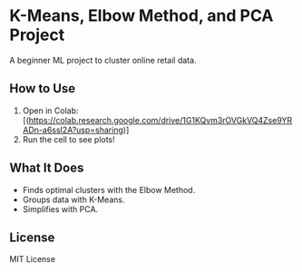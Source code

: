 # K-Means, Elbow Method, and PCA Project
A beginner ML project to cluster online retail data.

## How to Use
1. Open in Colab: [(https://colab.research.google.com/drive/1G1KQvm3rOVGkVQ4Zse9YRADn-a6ssI2A?usp=sharing)]
2. Run the cell to see plots!

## What It Does
- Finds optimal clusters with the Elbow Method.
- Groups data with K-Means.
- Simplifies with PCA.

## License
MIT License
